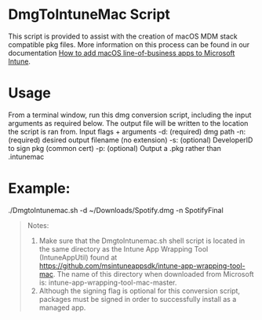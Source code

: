 # DmgToIntuneMac Script

This script is provided to assist with the creation of macOS MDM stack compatible pkg files. More information on this process can be found in our documentation [How to add macOS line-of-business apps to Microsoft Intune](https://docs.microsoft.com/en-us/mem/intune/apps/lob-apps-macos).

# Usage

From a terminal window, run this dmg conversion script, including the input arguments as required below.
The output file will be written to the location the script is ran from.
Input flags + arguments
 -d: (required) dmg path
 -n: (required) desired output filename (no extension)
 -s: (optional) DeveloperID to sign pkg (common cert)
 -p: (optional) Output a .pkg rather than .intunemac

# Example:
./DmgtoIntunemac.sh -d ~/Downloads/Spotify.dmg -n SpotifyFinal

>Notes:
>1. Make sure that the DmgtoIntunemac.sh shell script is located in the same directory as the Intune App Wrapping Tool (IntuneAppUtil) found at https://github.com/msintuneappsdk/intune-app-wrapping-tool-mac. The name of this directory when downloaded from Microsoft is: intune-app-wrapping-tool-mac-master.
>2. Although the signing flag is optional for this conversion script, packages must be signed in order to successfully install as a managed app. 
